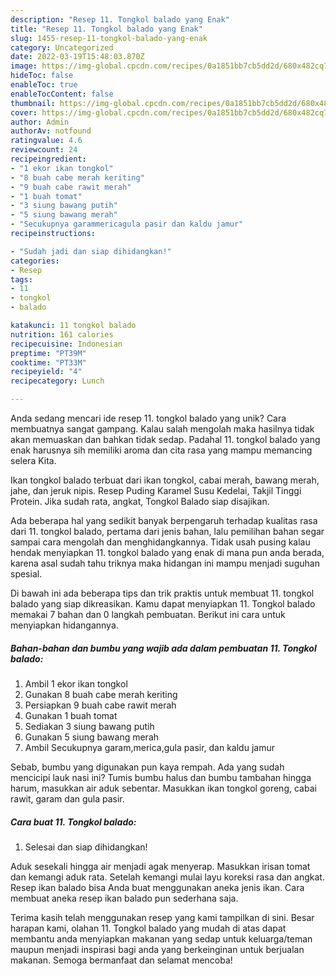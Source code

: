 ```yaml
---
description: "Resep 11. Tongkol balado yang Enak"
title: "Resep 11. Tongkol balado yang Enak"
slug: 1455-resep-11-tongkol-balado-yang-enak
category: Uncategorized
date: 2022-03-19T15:48:03.870Z
image: https://img-global.cpcdn.com/recipes/0a1851bb7cb5dd2d/680x482cq70/11-tongkol-balado-foto-resep-utama.jpg
hideToc: false
enableToc: true
enableTocContent: false
thumbnail: https://img-global.cpcdn.com/recipes/0a1851bb7cb5dd2d/680x482cq70/11-tongkol-balado-foto-resep-utama.jpg
cover: https://img-global.cpcdn.com/recipes/0a1851bb7cb5dd2d/680x482cq70/11-tongkol-balado-foto-resep-utama.jpg
author: Admin
authorAv: notfound
ratingvalue: 4.6
reviewcount: 24
recipeingredient:
- "1 ekor ikan tongkol"
- "8 buah cabe merah keriting"
- "9 buah cabe rawit merah"
- "1 buah tomat"
- "3 siung bawang putih"
- "5 siung bawang merah"
- "Secukupnya garammericagula pasir dan kaldu jamur"
recipeinstructions:

- "Sudah jadi dan siap dihidangkan!"
categories:
- Resep
tags:
- 11
- tongkol
- balado

katakunci: 11 tongkol balado 
nutrition: 161 calories
recipecuisine: Indonesian
preptime: "PT39M"
cooktime: "PT33M"
recipeyield: "4"
recipecategory: Lunch

---
```





Anda sedang mencari ide resep 11. tongkol balado yang unik? Cara membuatnya sangat gampang. Kalau salah mengolah maka hasilnya tidak akan memuaskan dan bahkan tidak sedap. Padahal 11. tongkol balado yang enak harusnya sih memiliki aroma dan cita rasa yang mampu memancing selera Kita.





Ikan tongkol balado terbuat dari ikan tongkol, cabai merah, bawang merah, jahe, dan jeruk nipis. Resep Puding Karamel Susu Kedelai, Takjil Tinggi Protein. Jika sudah rata, angkat, Tongkol Balado siap disajikan.

Ada beberapa hal yang sedikit banyak berpengaruh terhadap kualitas rasa dari 11. tongkol balado, pertama dari jenis bahan, lalu pemilihan bahan segar sampai cara mengolah dan menghidangkannya. Tidak usah pusing kalau hendak menyiapkan 11. tongkol balado yang enak di mana pun anda berada, karena asal sudah tahu triknya maka hidangan ini mampu menjadi suguhan spesial.






Di bawah ini ada beberapa tips dan trik praktis untuk membuat 11. tongkol balado yang siap dikreasikan. Kamu dapat menyiapkan 11. Tongkol balado memakai 7 bahan dan 0 langkah pembuatan. Berikut ini cara untuk menyiapkan hidangannya.

<!--inarticleads1-->

##### Bahan-bahan dan bumbu yang wajib ada dalam pembuatan 11. Tongkol balado:

1. Ambil 1 ekor ikan tongkol
1. Gunakan 8 buah cabe merah keriting
1. Persiapkan 9 buah cabe rawit merah
1. Gunakan 1 buah tomat
1. Sediakan 3 siung bawang putih
1. Gunakan 5 siung bawang merah
1. Ambil Secukupnya garam,merica,gula pasir, dan kaldu jamur


Sebab, bumbu yang digunakan pun kaya rempah. Ada yang sudah mencicipi lauk nasi ini? Tumis bumbu halus dan bumbu tambahan hingga harum, masukkan air aduk sebentar. Masukkan ikan tongkol goreng, cabai rawit, garam dan gula pasir. 

<!--inarticleads2-->

##### Cara buat 11. Tongkol balado:


1. Selesai dan siap dihidangkan!

Aduk sesekali hingga air menjadi agak menyerap. Masukkan irisan tomat dan kemangi aduk rata. Setelah kemangi mulai layu koreksi rasa dan angkat. Resep ikan balado bisa Anda buat menggunakan aneka jenis ikan. Cara membuat aneka resep ikan balado pun sederhana saja. 

Terima kasih telah menggunakan resep yang kami tampilkan di sini. Besar harapan kami, olahan 11. Tongkol balado yang mudah di atas dapat membantu anda menyiapkan makanan yang sedap untuk keluarga/teman maupun menjadi inspirasi bagi anda yang berkeinginan untuk berjualan makanan. Semoga bermanfaat dan selamat mencoba!
